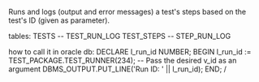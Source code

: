 Runs and logs (output and error messages) a test's steps based on the test's ID (given as parameter).

tables:
TESTS -- TEST_RUN_LOG
TEST_STEPS -- STEP_RUN_LOG

how to call it in oracle db:
DECLARE
  l_run_id NUMBER;
BEGIN
  l_run_id := TEST_PACKAGE.TEST_RUNNER(234); -- Pass the desired v_id as an argument
  DBMS_OUTPUT.PUT_LINE('Run ID: ' || l_run_id);
END;
/
